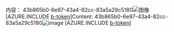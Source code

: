 <span data-ttu-id="ab03c-101">内容： 43b865b0-6e97-43a4-82cc-83a5a29c5180![图像](31e8c393-de99-4bf7-add4-7a13929ee262.png)
[AZURE.INCLUDE [b-token](dc4d58c5-06b8-48c0-9294-58893fd079a5.md)]</span><span class="sxs-lookup"><span data-stu-id="ab03c-101">Content: 43b865b0-6e97-43a4-82cc-83a5a29c5180![image](31e8c393-de99-4bf7-add4-7a13929ee262.png)
[AZURE.INCLUDE [b-token](dc4d58c5-06b8-48c0-9294-58893fd079a5.md)]</span></span>
